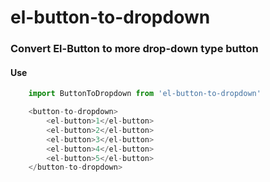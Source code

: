 # el-button-to-dropdown

### Convert El-Button to more drop-down type button

#### Use

```js
    import ButtonToDropdown from 'el-button-to-dropdown'

    <button-to-dropdown>
        <el-button>1</el-button>
        <el-button>2</el-button>
        <el-button>3</el-button> 
        <el-button>4</el-button>
        <el-button>5</el-button>  
    </button-to-dropdown>
```
